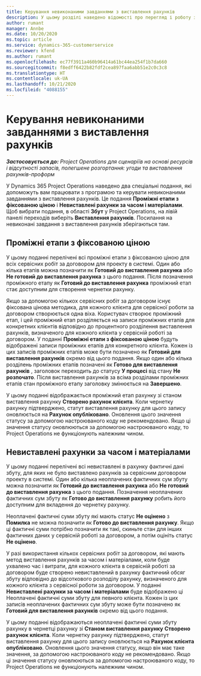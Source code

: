 ```yaml
---
title: Керування невиконаними завданнями з виставлення рахунків
description: У цьому розділі наведено відомості про перегляд і роботу з невиконаними завданнями з виставлення рахунків у Project Operations.
author: rumant
manager: Annbe
ms.date: 10/20/2020
ms.topic: article
ms.service: dynamics-365-customerservice
ms.reviewer: kfend
ms.author: rumant
ms.openlocfilehash: ec77f3911a460b96414a61bc44ea254f1b7da660
ms.sourcegitcommit: f8edff6422b82fdf2cea897faa6abb51e2c0c3c8
ms.translationtype: HT
ms.contentlocale: uk-UA
ms.lasthandoff: 10/21/2020
ms.locfileid: "4088155"
---
```

# <a name="manage-the-billing-backlog"></a>Керування невиконаними завданнями з виставлення рахунків

_**Застосовується до:** Project Operations для сценаріїв на основі ресурсів і відсутності запасів, полегшене розгортання: угоди та виставлення рахунків-проформ_

У Dynamics 365 Project Operations наведено два спеціальні подання, які допоможуть вам працювати з програмою та керувати невиконаними завданнями з виставлення рахунків. Це подання **Проміжні етапи з фіксованою ціною** і **Невиставлені рахунки за часом і матеріалами**. Щоб вибрати подання, в області **Збут** у Project Operations, на лівій панелі переходів виберіть **Виставлення рахунків**. Посилання на невиконані завдання з виставлення рахунків зберігаються там.

## <a name="fixed-price-milestones"></a>Проміжні етапи з фіксованою ціною

У цьому поданні перелічені всі проміжні етапи з фіксованою ціною для всіх сервісних робіт за договором для проекту в системі. Один або кілька етапів можна позначити як **Готовий до виставлення рахунка** або **Не готовий до виставлення рахунка** з цього подання. Після позначення проміжного етапу як **Готовий до виставлення рахунка** проміжний етап стає доступним для створення чернетки рахунку.

Якщо за допомогою кількох сервісних робіт за договором існує фіксована цінова методика, для кожного клієнта для сервісної роботи за договором створюється одна віха. Користувач створює проміжний етап, і цей проміжний етап розділяється на записи проміжних етапів для конкретних клієнтів відповідно до процентного розділення виставлення рахунків, визначеного для кожного клієнта у сервісній роботі за договором. У поданні **Проміжні етапи з фіксованою ціною** будуть відображені записи проміжних етапів для конкретного клієнта. Кожен із цих записів проміжних етапів може бути позначено як **Готовий для виставлення рахунків** окремо від цього подання. Якщо один або кілька розділень проміжних етапів позначені як **Готово для виставлення рахунків** , заголовок переходить до статусу **У процесі** від стану **Не розпочато**. Після виставлення рахунків за всіма розділами проміжних етапів стан проміжного етапу заголовку змінюється на **Завершено**.

У цьому поданні відображається проміжний етап рахунку зі станом виставлення рахунку **Створено рахунок клієнта**. Коли чернетку рахунку підтверджено, статут виставлення рахунку для цього запису оновлюється на **Рахунок опубліковано**. Оновлення цього значення статусу за допомогою настроюваного коду не рекомендовано. Якщо ці значення статусу оновлюються за допомогою настроюваного коду, то Project Operations не функціонують належним чином.

## <a name="time-and-material-billing-backlog"></a>Невиставлені рахунки за часом і матеріалами

У цьому поданні перелічені всі невиставлені в рахунку фактичні дані збуту, для яких не було виставлено рахунків за сервісним договором проекту в системі. Один або кілька неоплачених фактичних сум збуту можна позначити як **Готовий до виставлення рахунка** або **Не готовий до виставлення рахунка** з цього подання. Позначення неоплачених фактичних сум збуту як **Готово до виставлення рахунку** робить його доступним для вкладення до чернетку рахунку.

Неоплачені фактичні суми збуту які мають статус **Не оцінено** з **Помилка** не можна позначити як **Готово до виставлення рахунку**. Якщо ці фактичні суми потрібно позначити як такі, скиньте стан для інших фактичних даних у сервісній роботі за договором, а потім оцініть статус **Не оцінено**.

У разі використання кількох сервісних робіт за договором, які мають метод виставлення рахунків за часом і матеріалами, коли буде ухвалено час і витрати, для кожного клієнта в сервісній роботі за договором буде створено невиставлений в рахунку фактичний обсяг збуту відповідно до відсоткового розподілу рахунку, визначеного для кожного клієнта з сервісної роботи за договором. У поданні **Невиставлені рахунки за часом і матеріалами** буде відображено ці Неоплачені фактичні суми збуту для певного клієнта. Кожен із цих записів неоплачених фактичних сум збуту може бути позначено як **Готовий для виставлення рахунків** окремо від цього подання.

У цьому поданні відображаються неоплачені фактичні суми збуту рахунку в чернетці рахунку зі **Станом виставлення рахунку** **Створено рахунок клієнта**. Коли чернетку рахунку підтверджено, статут виставлення рахунку для цього запису оновлюється на **Рахунок клієнта опубліковано**. Оновлення цього значення статусу, якщо він має таке значення, за допомогою настроюваного коду не рекомендовано. Якщо ці значення статусу оновлюються за допомогою настроюваного коду, то Project Operations не функціонують належним чином.
